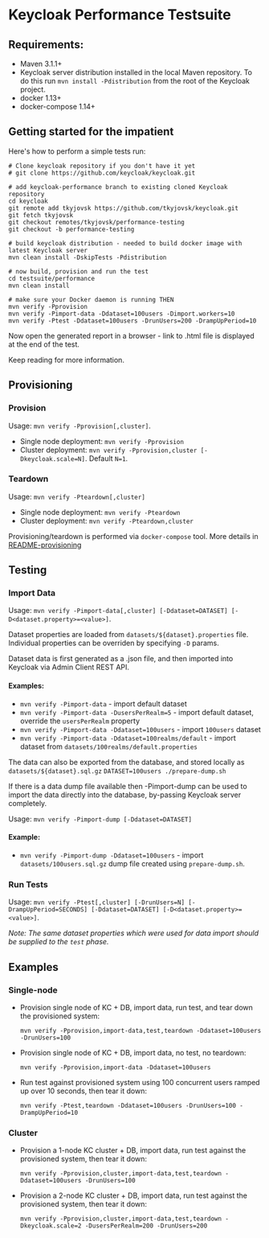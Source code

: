 # Keycloak Performance Testsuite

## Requirements:
- Maven 3.1.1+
- Keycloak server distribution installed in the local Maven repository. To do this run `mvn install -Pdistribution` from the root of the Keycloak project.
- docker 1.13+
- docker-compose 1.14+

## Getting started for the impatient

Here's how to perform a simple tests run:

````
# Clone keycloak repository if you don't have it yet
# git clone https://github.com/keycloak/keycloak.git

# add keycloak-performance branch to existing cloned Keycloak repository
cd keycloak
git remote add tkyjovsk https://github.com/tkyjovsk/keycloak.git
git fetch tkyjovsk
git checkout remotes/tkyjovsk/performance-testing
git checkout -b performance-testing

# build keycloak distribution - needed to build docker image with latest Keycloak server
mvn clean install -DskipTests -Pdistribution

# now build, provision and run the test
cd testsuite/performance
mvn clean install

# make sure your Docker daemon is running THEN
mvn verify -Pprovision
mvn verify -Pimport-data -Ddataset=100users -Dimport.workers=10
mvn verify -Ptest -Ddataset=100users -DrunUsers=200 -DrampUpPeriod=10

````

Now open the generated report in a browser - link to .html file is displayed at the end of the test.

Keep reading for more information.


## Provisioning

### Provision

Usage: `mvn verify -Pprovision[,cluster]`.

- Single node deployment: `mvn verify -Pprovision`
- Cluster deployment: `mvn verify -Pprovision,cluster [-Dkeycloak.scale=N]`. Default `N=1`.

### Teardown

Usage: `mvn verify -Pteardown[,cluster]`

- Single node deployment: `mvn verify -Pteardown`
- Cluster deployment: `mvn verify -Pteardown,cluster`

Provisioning/teardown is performed via `docker-compose` tool. More details in [README-provisioning](README-provisioning.md)


## Testing

### Import Data

Usage: `mvn verify -Pimport-data[,cluster] [-Ddataset=DATASET] [-D<dataset.property>=<value>]`.

Dataset properties are loaded from `datasets/${dataset}.properties` file. Individual properties can be overriden by specifying `-D` params.

Dataset data is first generated as a .json file, and then imported into Keycloak via Admin Client REST API.

#### Examples:
- `mvn verify -Pimport-data` - import default dataset
- `mvn verify -Pimport-data -DusersPerRealm=5` - import default dataset, override the `usersPerRealm` property
- `mvn verify -Pimport-data -Ddataset=100users` - import `100users` dataset
- `mvn verify -Pimport-data -Ddataset=100realms/default` - import dataset from `datasets/100realms/default.properties`

The data can also be exported from the database, and stored locally as `datasets/${dataset}.sql.gz`
`DATASET=100users ./prepare-dump.sh`

If there is a data dump file available then -Pimport-dump can be used to import the data directly into the database, 
by-passing Keycloak server completely.

Usage: `mvn verify -Pimport-dump [-Ddataset=DATASET]`

#### Example:
- `mvn verify -Pimport-dump -Ddataset=100users` - import `datasets/100users.sql.gz` dump file created using `prepare-dump.sh`.


### Run Tests

Usage: `mvn verify -Ptest[,cluster] [-DrunUsers=N] [-DrampUpPeriod=SECONDS] [-Ddataset=DATASET] [-D<dataset.property>=<value>]`.

_*Note:* The same dataset properties which were used for data import should be supplied to the `test` phase._


## Examples

### Single-node

- Provision single node of KC + DB, import data, run test, and tear down the provisioned system:

    `mvn verify -Pprovision,import-data,test,teardown -Ddataset=100users -DrunUsers=100`

- Provision single node of KC + DB, import data, no test, no teardown:

    `mvn verify -Pprovision,import-data -Ddataset=100users`

- Run test against provisioned system using 100 concurrent users ramped up over 10 seconds, then tear it down:

    `mvn verify -Ptest,teardown -Ddataset=100users -DrunUsers=100 -DrampUpPeriod=10`

### Cluster

- Provision a 1-node KC cluster + DB, import data, run test against the provisioned system, then tear it down:

    `mvn verify -Pprovision,cluster,import-data,test,teardown -Ddataset=100users -DrunUsers=100`

- Provision a 2-node KC cluster + DB, import data, run test against the provisioned system, then tear it down:

    `mvn verify -Pprovision,cluster,import-data,test,teardown -Dkeycloak.scale=2 -DusersPerRealm=200 -DrunUsers=200`
